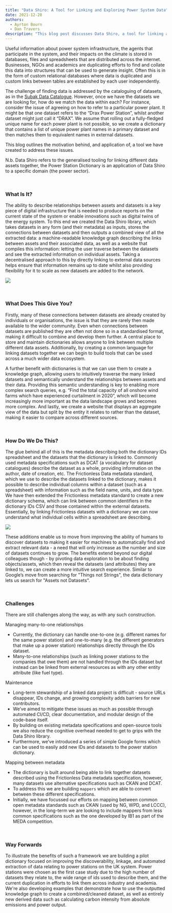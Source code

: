 ```yaml
---
title: "Data Shiro: A Tool for Linking and Exploring Power System Data"
date: 2021-12-28
authors:
  - Ayrton Bourn
  - Dan Travers
description: "This blog post discusses Data Shiro, a tool for linking and exploring power system data across multiple datasets. We cover its motivation, benefits, challenges, and future directions."
---
```


Useful information about power system infrastructure, the agents that participate in the system, and their impacts on the climate is stored in databases, files and spreadsheets that are distributed across the internet. Businesses, NGOs and academics are duplicating efforts to find and collate this data into structures that can be used to generate insight. Often this is in the form of custom relational databases where data is duplicated and custom links between tables are established by each user independently.

The challenge of finding data is addressed by the cataloguing of datasets, as in the [Subak Data Catalogue](http://data.climatesubak.org/). However, once we have the datasets we are looking for, how do we match the data within each? For instance, consider the issue of agreeing on how to refer to a particular power plant. It might be that one dataset refers to the “Drax Power Station”, whilst another dataset might just call it “DRAX”. We assume that rolling out a fully-fledged unique name for each power plant is not possible, so we create a dictionary that contains a list of unique power plant names in a primary dataset and then matches them to equivalent names in external datasets.

This blog outlines the motivation behind, and application of, a tool we have created to address these issues.

N.b. Data Shiro refers to the generalised tooling for linking different data assets together, the Power Station Dictionary is an application of Data Shiro to a specific domain (the power sector).

<br>

### What Is It?

The ability to describe relationships between assets and datasets is a key piece of digital infrastructure that is needed to produce reports on the current state of the system or enable innovations such as digital twins of the energy system. To this end we created the Data Shiro library, which takes datasets in any form (and their metadata) as inputs, stores the connections between datasets and then outputs a combined view of all the extracted data: a machine-readable knowledge graph describing the links between assets and their associated data, as well as a website that compiles this information: letting the user traverse between the datasets and see the extracted information on individual assets. Taking a decentralised approach to this by directly linking to external data sources helps ensure that information remains up to date whilst also providing flexibility for it to scale as new datasets are added to the network. 

![](img/shiro_map.png)

<br>

### What Does This Give You?

Firstly, many of these connections between datasets are already created by individuals or organisations, the issue is that they are rarely then made available to the wider community. Even when connections between datasets are published they are often not done so in a standardised format, making it difficult to combine and develop them further. A central place to store and maintain dictionaries allows anyone to link between multiple different data assets. Additionally, by creating a common language for linking datasets together we can begin to build tools that can be used across a much wider data ecosystem.

A further benefit with dictionaries is that we can use them to create a knowledge graph, allowing users to intuitively traverse the many linked datasets and semantically understand the relationships between assets and their data. Providing this semantic understanding is key to enabling more complex search queries, e.g. “Find the total capacity of all onshore wind farms which have experienced curtailment in 2020”, which will become increasingly more important as the data landscape grows and becomes more complex. And lastly, we create a website that displays an aggregate view of the data but split by the entity it relates to rather than the dataset, making it easier to compare across different sources.

<br>

### How Do We Do This?

The glue behind all of this is the metadata describing both the dictionary IDs spreadsheet and the datasets that the dictionary is linked to. Commonly used metadata specifications such as DCAT (a vocabulary for dataset catalogues) describe the dataset as a whole, providing information on the author, date of creation, etc. The Frictionless Data metadata standard, which we use to describe the datasets linked to the dictionary, makes it possible to describe individual columns within a dataset (such as a spreadsheet) with information such as the field name, units, and data type. We have then extended the Frictionless metadata standard to create a new dictionary schema, which can link between common identifiers in the dictionary IDs CSV and those contained within the external datasets. Essentially, by linking Frictionless datasets with a dictionary we can now understand what individual cells within a spreadsheet are describing.

![](img/metadata_granularity.png)

These additions enable us to move from improving the ability of humans to discover datasets to making it easier for machines to automatically find and extract relevant data - a need that will only increase as the number and size of datasets continues to grow. The benefits extend beyond our digital colleagues though - by pivoting data exploration to be about finding objects/assets, which then reveal the datasets (and attributes) they are linked to, we can create a more intuitive search experience. Similar to Google’s move from searching for "Things not Strings", the data dictionary lets us search for "Assets not Datasets".

<br>

### Challenges

There are still challenges along the way, as with any such construction.

Managing many-to-one relationships
* Currently, the dictionary can handle one-to-one (e.g. different names for the same power station) and one-to-many (e.g. the different generators that make up a power station) relationships directly through the IDs dataset.
* Many-to-one relationships (such as linking power stations to the companies that owe them) are not handled through the IDs dataset but instead can be linked from external resources as with any other entity attribute (like fuel type).
 
Maintenance
* Long-term stewardship of a linked data project is difficult - source URLs disappear, IDs change, and growing complexity adds barriers for new contributors.
* We’ve aimed to mitigate these issues as much as possible through automated CI/CD, clear documentation, and modular design of the code-base itself.
* By building on existing metadata specifications and open-source tools we also reduce the cognitive overhead needed to get to grips with the Data Shiro library.
* Furthermore, we’ve introduced a series of simple Google forms which can be used to easily add new IDs and datasets to the power station dictionary.

Mapping between metadata
* The dictionary is built around being able to link together datasets described using the Frictionless Data metadata specification, however, many datasets use alternative specifications such as CKAN and DCAT.
* To address this we are building `mappers` which are able to convert between these different specifications.
* Initially, we have focussed our efforts on mapping between common open metadata standards such as CKAN (used by NG, WPD, and LCCC), however, in the long-term we are looking to include mappers from less common specifications such as the one developed by IB1 as part of the MEDA competition.

<br>

### Way Forwards

To illustrate the benefits of such a framework we are building a pilot dictionary focused on improving the discoverability, linkage, and automated extraction of data relating to power stations on the UK system. Power stations were chosen as the first case study due to the high number of datasets they relate to, the wide range of ids used to describe them, and the current duplication in efforts to link them across industry and academia. We're also developing examples that demonstrate how to use the outputted knowledge graph to create a combined/cleaned dataset, as well as entirely new derived data such as calculating carbon intensity from absolute emissions and power output.
